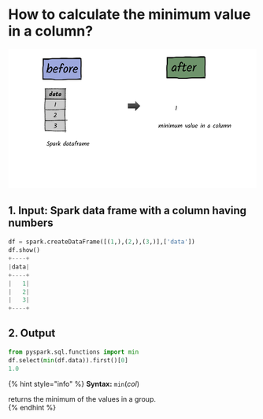 # How to calculate the minimum value in a column?

![](../.gitbook/assets/2020_07_27_kleki-13-.png)

## 1.  Input:  Spark data frame with a column having numbers

```python
df = spark.createDataFrame([(1,),(2,),(3,)],['data'])
df.show()
+----+
|data|
+----+
|   1|
|   2|
|   3|
+----+
```

## 2.  Output

```python
from pyspark.sql.functions import min
df.select(min(df.data)).first()[0]
1.0
```

{% hint style="info" %}
**Syntax:**   `min`\(_col_\)

returns the minimum of the values in a group.      
{% endhint %}

## 

